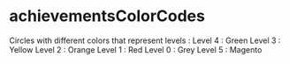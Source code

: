 # achievementsColorCodes

Circles with different colors that represent levels : 
Level 4 : Green
Level 3 : Yellow
Level 2 : Orange
Level 1 : Red 
Level 0 : Grey
Level 5 : Magento
